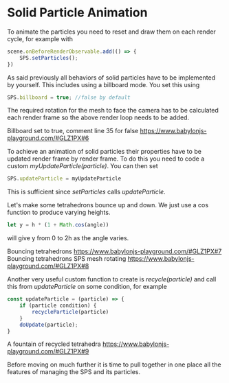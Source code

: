 # Solid Particle Animation

To animate the particles you need to reset and draw them on each render cycle, for example with

```javascript
scene.onBeforeRenderObservable.add(() => {
    SPS.setParticles();
})
```

As said previously all behaviors of solid particles have to be implemented by yourself. This includes using a billboard mode. You set this using

```javascript
SPS.billboard = true; //false by default
```
The required rotation for the mesh to face the camera has to be calculated each render frame so the above render loop needs to be added.

Billboard set to true, comment line 35 for false https://www.babylonjs-playground.com/#GLZ1PX#6

To achieve an animation of solid particles their properties have to be updated render frame by render frame. To do this you need to code a custom *myUpdateParticle(particle)*. You can then set 

```javascript
SPS.updateParticle = myUpdateParticle
```

This is sufficient since *setParticles* calls *updateParticle*.

Let's make some tetrahedrons bounce up and down. We just use a cos function to produce varying heights.

```javascript
let y = h * (1 + Math.cos(angle))
```

will give y from 0 to 2h as the angle varies.

Bouncing tetrahedrons https://www.babylonjs-playground.com/#GLZ1PX#7  
Bouncing tetrahedrons SPS mesh rotating https://www.babylonjs-playground.com/#GLZ1PX#8

Another very useful custom function to create is *recycle(particle)* and call this from *updateParticle* on some condition, for example

```javascript
const updateParticle = (particle) => {
    if (particle condition) {
        recycleParticle(particle)
    }
    doUpdate(particle);
}
```

A fountain of recycled tetrahedra https://www.babylonjs-playground.com/#GLZ1PX#9

Before moving on much further it is time to pull together in one place all the features of managing the SPS and its particles.
